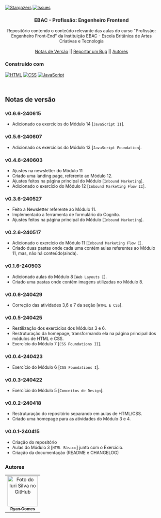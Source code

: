 <!--
Readme used from model
https://github.com/othneildrew/Best-README-Template
-->

<a name="readme-top"></a>

[![Stargazers][stars-shield]][stars-url]
[![Issues][issues-shield]][issues-url]

<!-- PROJECT LOGO -->
<div align="center">
  <h3 align="center">EBAC - Profissão: Engenheiro Frontend</h3>

  <p align="center">
    Repositório contendo o conteúdo relevante das aulas do curso "Profissão: Engenheiro Front-End" da Instituição EBAC - Escola Britânica de Artes Criativas e Tecnologia
    <br />
    <br />
    <a href="#notas-de-versão">Notas de Versão</a>
    ||
    <a href="https://github.com/RRyanDEV/ebac-engenheiro-frontend/issues">Reportar um Bug</a>
    || 
    <a href="#autores">Autores</a>
    </p>
</div>

<!-- ABOUT THE PROJECT -->

<!-- ## Sobre o Projeto
 -->

### Construído com

[![HTML][HTML]][html-url]
[![CSS][CSS]][css-url]
[![JavaScript][JS]][js-url]

<br />
 
<a name="section-changelog">

## Notas de versão

</a>

### v0.6.6-240615

- Adicionado os exercícios do Módulo 14 [`JavaScript II`].

### v0.5.6-240607

- Adicionado os exercícios do Módulo 13 [`JavaScript Foundation`].

### v0.4.6-240603

- Ajustes na newsletter do Módulo 11
- Criado uma landing page, referente ao Módulo 12.
- Ajustes feitos na página principal do Módulo [`Inbound Marketing`].
- Adicionado o exercício do Módulo 12 [`Inbound Marketing Flow II`].

### v0.3.6-240527

- Feito a Newsletter referente ao Módulo 11.
- Implementado a ferramenta de formulário do Cognito.
- Ajustes feitos na página principal do Módulo [`Inbound Marketing`].

### v0.2.6-240517

- Adicionado o exercício do Módulo 11 [`Inbound Marketing Flow I`].
- Criado duas pastas onde cada uma contém aulas referentes ao Módulo 11, mas, não há conteúdo(ainda).

### v0.1.6-240503

- Adicionado aulas do Módulo 8 [`Web Layouts I`].
- Criado uma pastas onde contém imagens utilizadas no Módulo 8.

### v0.0.6-240429

- Correção das atividades 3,6 e 7 da seção [`HTML E CSS`].

### v0.0.5-240425

- Restilização dos exercícios dos Módulos 3 e 6.
- Restruturação da homepage, transformando ela na página principal dos módulos de HTML e CSS.
- Exercício do Módulo 7 [`CSS Foundations II`].

### v0.0.4-240423

- Exercício do Módulo 6 [`CSS Foundations I`].

### v0.0.3-240422

- Exercício do Módulo 5 [`Conceitos de Design`].

### v0.0.2-240418

- Restruturação do repositório separando em aulas de HTML/CSS.
- Criado uma homepage para as atividades do Módulo 3 e 4.

### v0.0.1-240415

- Criação do repositório
- Aulas do Módulo 3 [`HTML Básico`] junto com o Exercício.
- Criação da documentação (README e CHANGELOG)

<!-- <p align="right">(<a href="#readme-top">back to top</a>)</p> -->

##

<a name="section-autores">

### Autores

</a>

<table>
  <tr>
    <td align="center">
      <a href="#">
        <img src="https://avatars.githubusercontent.com/u/85912228?v=4" width="100px;" alt="Foto do Iuri Silva no GitHub"/><br>
        <sub>
          <b>Ryan Gomes</b>
        </sub>
      </a>
    </td>
</table>

<!-- MARKDOWN LINKS & IMAGES -->
<!-- https://www.markdownguide.org/basic-syntax/#reference-style-links -->

[stars-shield]: https://img.shields.io/github/stars/RRyanDEV/ebac-engenheiro-frontend?style=for-the-badge
[stars-url]: https://github.com/RRyanDEV/ebac-engenheiro-frontend/stargazers
[issues-shield]: https://img.shields.io/github/issues/RRyanDEV/ebac-engenheiro-frontend?style=for-the-badge
[issues-url]: https://github.com/RRyanDEV/ebac-engenheiro-frontend/issues

<!-- Tech -->

[HTML]: https://img.shields.io/badge/html-%23E34F26.svg?style=for-the-badge&logo=html5&logoColor=white
[html-url]: https://developer.mozilla.org/pt-BR/docs/Web/HTML
[CSS]: https://img.shields.io/badge/css-%231572B6.svg?style=for-the-badge&logo=css3&logoColor=white
[css-url]: https://developer.mozilla.org/pt-BR/docs/Web/CSS
[JS]: https://img.shields.io/badge/javascript-%23FFF000.svg?style=for-the-badge&logo=javascript&logoColor=black
[js-url]: https://developer.mozilla.org/en-US/docs/Web/JavaScript
